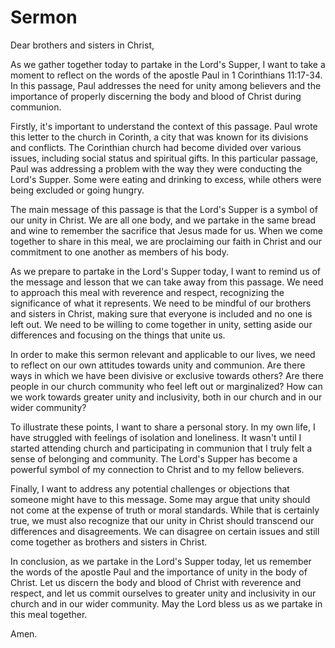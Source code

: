 # Sermon

Dear brothers and sisters in Christ,

As we gather together today to partake in the Lord's Supper, I want to take a moment to reflect on the words of the apostle Paul in 1 Corinthians 11:17-34. In this passage, Paul addresses the need for unity among believers and the importance of properly discerning the body and blood of Christ during communion.

Firstly, it's important to understand the context of this passage. Paul wrote this letter to the church in Corinth, a city that was known for its divisions and conflicts. The Corinthian church had become divided over various issues, including social status and spiritual gifts. In this particular passage, Paul was addressing a problem with the way they were conducting the Lord's Supper. Some were eating and drinking to excess, while others were being excluded or going hungry.

The main message of this passage is that the Lord's Supper is a symbol of our unity in Christ. We are all one body, and we partake in the same bread and wine to remember the sacrifice that Jesus made for us. When we come together to share in this meal, we are proclaiming our faith in Christ and our commitment to one another as members of his body.

As we prepare to partake in the Lord's Supper today, I want to remind us of the message and lesson that we can take away from this passage. We need to approach this meal with reverence and respect, recognizing the significance of what it represents. We need to be mindful of our brothers and sisters in Christ, making sure that everyone is included and no one is left out. We need to be willing to come together in unity, setting aside our differences and focusing on the things that unite us.

In order to make this sermon relevant and applicable to our lives, we need to reflect on our own attitudes towards unity and communion. Are there ways in which we have been divisive or exclusive towards others? Are there people in our church community who feel left out or marginalized? How can we work towards greater unity and inclusivity, both in our church and in our wider community?

To illustrate these points, I want to share a personal story. In my own life, I have struggled with feelings of isolation and loneliness. It wasn't until I started attending church and participating in communion that I truly felt a sense of belonging and community. The Lord's Supper has become a powerful symbol of my connection to Christ and to my fellow believers.

Finally, I want to address any potential challenges or objections that someone might have to this message. Some may argue that unity should not come at the expense of truth or moral standards. While that is certainly true, we must also recognize that our unity in Christ should transcend our differences and disagreements. We can disagree on certain issues and still come together as brothers and sisters in Christ.

In conclusion, as we partake in the Lord's Supper today, let us remember the words of the apostle Paul and the importance of unity in the body of Christ. Let us discern the body and blood of Christ with reverence and respect, and let us commit ourselves to greater unity and inclusivity in our church and in our wider community. May the Lord bless us as we partake in this meal together.

Amen.

